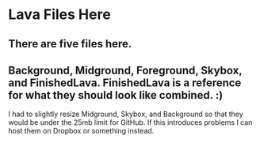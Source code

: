 # Lava Files Here
## There are five files here.


## Background, Midground, Foreground, Skybox, and FinishedLava. FinishedLava is a reference for what they should look like combined. :)

I had to slightly resize Midground, Skybox, and Background so that they would be under the 25mb limit for GitHub. If this introduces problems I can host them on Dropbox or something instead.
